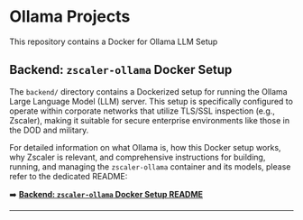 # Ollama Projects

This repository contains a Docker for Ollama LLM Setup

## Backend: `zscaler-ollama` Docker Setup

The `backend/` directory contains a Dockerized setup for running the Ollama Large Language Model (LLM) server. This setup is specifically configured to operate within corporate networks that utilize TLS/SSL inspection (e.g., Zscaler), making it suitable for secure enterprise environments like those in the DOD and military.

For detailed information on what Ollama is, how this Docker setup works, why Zscaler is relevant, and comprehensive instructions for building, running, and managing the `zscaler-ollama` container and its models, please refer to the dedicated README:

➡️ **[ Backend: `zscaler-ollama` Docker Setup README](backend/README.md)**

---



